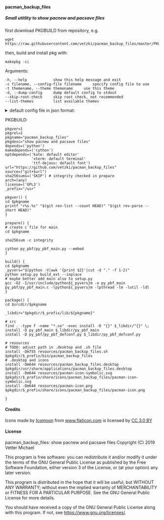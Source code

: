 #### pacman_backup_files
##### Small utitlity to show pacnew and pacsave files

first download PKGBUILD from repository, e.g.
```
wget https://raw.githubusercontent.com/vetzki/pacman_backup_files/master/PKGBUILD
```
then, build and install pkg with:
```
makepkg -ci
```
Arguments:
```
-h, --help            show this help message and exit
-c filename, --config-file filename     specify config file to use
-t themename, --theme themename     use this theme
-d, --dump-config     dump default config to stdout
--skip-root-check     skip root check, not recommended
--list-themes         list available themes
```
<details><summary>default config file in json format:</summary>
<pre>
{
    "path": "/etc",
    "editor": "kate",
    "terminal": "xterm",
    "terminal_execute_flag": "-e",
    "terminal_edit_cmd": "sudoedit",
    "gui": {
        "#_comment_sizes": "sizes are always [width, height]",
        "window_icon": "/usr/share/icons/pacman_backup_files/pacman-icon.png",
        "path_line_width": 20,
        "editor_line_width": 10,
        "file_line_width": 18,
        "#_comment_styles": "always use same ids for different themes (e.g. 'dark' in tk_styles and 'dark' in ttk_styles)",
        "tk_styles": {
            "default": {
                "text": {
                    "font": ["DejaVu Sans", 11],
                    "background": "#ffffff",
                    "foreground": "#000000",
                    "text_sizes": [80, 28],
                    "selectbackground": "#ff0033",
                    "selectforeground": "#ffffff"
                },
                "listbox": {
                    "font": ["DejaVu Sans", 12],
                    "background": "#ffffff",
                    "foreground": "#000000",
                    "listbox_sizes": [60, 10],
                    "padx": 5,
                    "pady": 5,
                    "selectbackground": "#ff0033",
                    "selectforeground": "#ffffff"
                }
            },
            "dark": {
                "text": {
                    "font": ["DejaVu Sans", 11],
                    "background": "#000000",
                    "foreground": "#ffffff",
                    "text_sizes": [80, 28],
                    "selectbackground": "#ff0033",
                    "selectforeground": "#000000"
                },
                "listbox": {
                    "font": ["DejaVu Sans", 12],
                    "background": "#000000",
                    "foreground": "#ffffff",
                    "listbox_sizes": [60, 10],
                    "padx": 5,
                    "pady": 5,
                    "selectbackground": "#ff0033",
                    "selectforeground": "#000000"
                }
            }
        },
        "ttk_styles": {
            "default": {
                ".": {
                    "configure": {
                        "font": ["TkDefaultFont", 12],
                        "background": "#d9d9d9",
                        "foreground": "#000000",
                        "selectbackground": "#ff0033",
                        "selectforeground": "#ffffff",
                        "focuscolor": "#ff0033",
                        "indicatordiameter": "10",
                        "troughcolor": "#999999",
                        "insertwidth": 1,
                        "selectborderwidth": 1,
                        "borderwidth": 1
                    }
                },
                "mainframe.TFrame": {
                    "configure": {
                        "background": "#ffffff",
                        "padding": [0, 0],
                        "relief": "flat"
                    }
                },
                "TFrame": {
                    "configure": {
                        "background": "#ffffff",
                        "padding": [0, 0],
                        "relief": "flat"
                    }
                },
                "TButton": {
                    "configure": {
                        "font": ["DejaVu Sans", 13],
                        "background": "#ffffff",
                        "foreground": "#000000",
                        "padding": [5, 5],
                        "relief": "flat"
                    },
                    "map": {
                        "foreground": [
                            ["pressed", "#ffffff"],
                            ["active", "#000000"],
                            ["selected", "#ffffff"]
                        ],
                        "background": [
                            ["pressed", "focus", "#ff0033"],
                            ["active", "#ff0033"]
                        ]
                    }
                },
                "TEntry": {
                    "configure": {
                        "font": ["DejaVu Sans", 11],
                        "background": "#ffffff",
                        "foreground": "#000000",
                        "padding": [5, 5],
                        "relief": "flat"
                    }
                },
                "TLabel": {
                    "configure": {
                        "font": ["DejaVu Sans", 11, "bold"],
                        "background": "#ffffff",
                        "foreground": "#000000",
                        "padding": [10, 10],
                        "relief": "flat"
                    }
                },
                "TScrollbar": {
                    "configure": {
                        "background": "#ffffff",
                        "foreground": "#000000",
                        "arrowcolor": "#000000",
                        "padding": [0, 0],
                        "relief": "flat"
                    },
                    "map": {
                        "background": [
                            ["disabled", "#ffffff"]
                        ],
                        "arrowcolor": [
                            ["disabled", "#c9c9c9"]
                        ]
                    }
                },
                "Horizontal.TProgressbar": {
                    "configure": {
                        "background": "#ff0033",
                        "troughcolor": "#000000",
                        "bordercolor": "#ff0033",
                        "padding": [2, 2],
                        "relief": "flat"
                    }
                },
                "TCheckbutton": {
                    "configure": {
                        "font": ["DejaVu Sans", 12],
                        "background": "#ffffff",
                        "foreground": "#000000",
                        "padding": [2, 2],
                        "relief": "flat"
                    },
                    "map": {
                        "foreground": [
                            ["pressed", "#ffffff"],
                            ["active", "#000000"],
                            ["selected", "#ff0033"]
                        ],
                        "background": [
                            ["pressed", "focus", "#ff0033"],
                            ["active", "#ff0033"]
                        ],
                        "indicatorcolor": [
                            ["selected", "#ff0033"],
                            ["pressed", "#000000"]
                        ]
                    }
                },
                "progress.TLabel": {
                    "configure": {
                        "font": ["DejaVu Sans", 11],
                        "background": "#ffffff",
                        "foreground": "#000000",
                        "padding": [2, 2],
                        "relief": "flat"
                    }
                }
            },
            "dark": {
                ".": {
                    "configure": {
                        "font": ["TkDefaultFont", 12],
                        "background": "#d9d9d9",
                        "foreground": "#ffffff",
                        "selectbackground": "#ff0033",
                        "selectforeground": "#000000",
                        "focuscolor": "#ff0033",
                        "indicatordiameter": "10",
                        "troughcolor": "#d9d9d9",
                        "insertwidth": 1,
                        "selectborderwidth": 1,
                        "borderwidth": 1
                    }
                },
                "mainframe.TFrame": {
                    "configure": {
                        "background": "#000000",
                        "padding": [0, 0],
                        "relief": "flat"
                    }
                },
                "TFrame": {
                    "configure": {
                        "background": "#000000",
                        "padding": [0, 0],
                        "relief": "flat"
                    }
                },
                "TButton": {
                    "configure": {
                        "font": ["DejaVu Sans", 13],
                        "background": "#000000",
                        "foreground": "#ffffff",
                        "padding": [5, 5],
                        "relief": "flat"
                    },
                    "map": {
                        "foreground": [
                            ["pressed", "#000000"],
                            ["active", "#ffffff"],
                            ["selected", "#000000"]
                        ],
                        "background": [
                            ["pressed", "focus", "#ff0033"],
                            ["active", "#ff0033"]
                        ]
                    }
                },
                "TEntry": {
                    "configure": {
                        "font": ["DejaVu Sans", 11],
                        "background": "#000000",
                        "foreground": "#ffffff",
                        "fieldbackground": "#000000",
                        "insertcolor": "#ffffff",
                        "padding": [5, 5],
                        "relief": "flat"
                    }
                },
                "TLabel": {
                    "configure": {
                        "font": ["DejaVu Sans", 11, "bold"],
                        "background": "#000000",
                        "foreground": "#ffffff",
                        "padding": [10, 10],
                        "relief": "flat"
                    }
                },
                "TScrollbar": {
                    "configure": {
                        "background": "#000000",
                        "foreground": "#ffffff",
                        "arrowcolor": "#ffffff",
                        "padding": [0, 0],
                        "relief": "flat"
                    },
                    "map": {
                        "background": [
                            ["disabled", "#000000"]
                        ],
                        "arrowcolor": [
                            ["disabled", "#adadad"]
                        ]
                    }
                },
                "Horizontal.TProgressbar": {
                    "configure": {
                        "background": "#ff0033",
                        "troughcolor": "#ffffff",
                        "bordercolor": "#ff0033",
                        "padding": [2, 2],
                        "relief": "flat"
                    }
                },
                "TCheckbutton": {
                    "configure": {
                        "font": ["DejaVu Sans", 12],
                        "background": "#000000",
                        "foreground": "#ffffff",
                        "padding": [2, 2],
                        "relief": "flat"
                    },
                    "map": {
                        "foreground": [
                            ["pressed", "#000000"],
                            ["active", "#ffffff"],
                            ["selected", "#ff0033"]
                        ],
                        "background": [
                            ["pressed", "focus", "#ff0033"],
                            ["active", "#ff0033"]
                        ],
                        "indicatorcolor": [
                            ["selected", "#ff0033"],
                            ["pressed", "#ffffff"]
                        ]
                    }
                },
                "progress.TLabel": {
                    "configure": {
                        "font": ["DejaVu Sans", 11],
                        "background": "#000000",
                        "foreground": "#ffffff",
                        "padding": [2, 2],
                        "relief": "flat"
                    }
                }
            }
        }
    }
}
</pre>
</details>

PKGBUILD:
```
pkgver=1
pkgrel=1
pkgname="pacman_backup_files"
pkgdesc="show pacnew and pacsave files"
depends=('python')
makedepends=('cython')
optdepends=('kate: default editor'
            'xterm: default terminal'
            'ttf-dejavu: default font')
url="https://github.com/vetzki/pacman_backup_files"
source=("git+$url")
sha256sums=('SKIP') # integrity checked in prepare
arch=(any)
license=('GPL3')
_prefix="/usr"

pkgver() {
cd $pkgname
printf "r%s.%s" "$(git rev-list --count HEAD)" "$(git rev-parse --short HEAD)"
}

prepare() {
# create c file for main
cd $pkgname

sha256sum -c integrity

cython py_pbf/py_pbf_main.py --embed
}

build() {
cd $pkgname
_pyvers="$(python -V|awk '{print $2}'|cut -d "." -f 1-2)"
python setup.py build_ext --inplace
# maybe better add main also to setup.py
gcc -O2 -I/usr/include/python${_pyvers}m -o py_pbf_main py_pbf/py_pbf_main.c -lpython${_pyvers}m -lpthread -lm -lutil -ldl
}

package() {
cd $srcdir/$pkgname

_libdir="$pkgdir/$_prefix/lib/${pkgname}"

# src
find . -type f -name "*.so" -exec install -D "{}" $_libdir/"{}" \;
install -D py_pbf_main $_libdir/py_pbf_main
install -D py_pbf/py_pbf_defconf.py $_libdir/py_pbf_defconf.py

# resources
# TODO: adjust path in .desktop and .sh file
install -Dm755 resources/pacman_backup_files.sh $pkgdir/$_prefix/bin/pacman_backup_files
# .desktop and icons
install -Dm644 resources/pacman_backup_files.desktop $pkgdir/usr/share/applications/pacman_backup_files.desktop
install -Dm644 resources/pacman-icon-symbolic.svg $pkgdir/$_prefix/share/icons/pacman_backup_files/pacman-icon-symbolic.svg
install -Dm644 resources/pacman-icon.png $pkgdir/$_prefix/share/icons/pacman_backup_files/pacman-icon.png

}
```

#### Credits
<div>Icons made by <a href="https://www.flaticon.com/authors/icomoon" title="Icomoon">Icomoon</a> from <a href="https://www.flaticon.com/" 			    title="Flaticon">www.flaticon.com</a> is licensed by <a href="http://creativecommons.org/licenses/by/3.0/" 			    title="Creative Commons BY 3.0" target="_blank">CC 3.0 BY</a></div>

#### License

pacman_backup_files: show pacnew and pacsave files
Copyright (C) 2019 Vetter Michael

This program is free software: you can redistribute it and/or modify
it under the terms of the GNU General Public License as published by
the Free Software Foundation, either version 3 of the License, or
(at your option) any later version.

This program is distributed in the hope that it will be useful,
but WITHOUT ANY WARRANTY; without even the implied warranty of
MERCHANTABILITY or FITNESS FOR A PARTICULAR PURPOSE.  See the
GNU General Public License for more details.

You should have received a copy of the GNU General Public License
along with this program.  If not, see <https://www.gnu.org/licenses/>.
